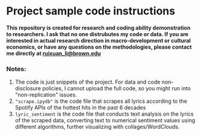 # Project sample code instructions
**This repository is created for research and coding ability demonstration to researchers. I ask that no one distrubutes my code or data. If you are interested in actual research direction in macro-development or cultural economics, or have any questions on the methodologies, please contact me directly at ruixuan_li@brown.edu**

### Notes:
1. The code is just snippets of the project. For data and code non-disclosure policies, I cannot upload the full code, so you might run into "non-replication" issues.
2. `"scrape.ipydb"` is the code file that scrapes all lyrics according to the Spotify APIs of the hottest hits in the past 6 decades
3. `lyric_sentiment` is the code file that conducts text analysis on the lyrics of the scraped data, converting text to numerical sentiment values using different algorithms, further visualizing with collages/WordClouds.
